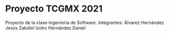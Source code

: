 # Proyecto TCGMX 2021
Proyecto de la clase Ingenieria de Software.
Integrantes:
Álvarez Hernández Jesús Zabdiel
Isidro Hernández Daniel
